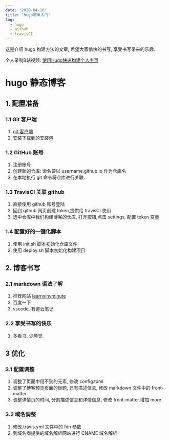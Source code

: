 ```yaml
---
date: "2020-04-10"
title: "hugo简单入门"
tag:
  - hugo
  - github
  - travisCI
---
```


这是介绍 hugo 构建方法的文章, 希望大家愉快的书写, 享受书写带来的乐趣.

<!--more-->

个人录制B站视频: [使用Hugo快速构建个人主页](https://www.bilibili.com/video/BV1hK411L7kG/)

# hugo 静态博客

## 1. 配置准备

### 1.1 Git 客户端

1. [git 客户端](https://git-scm.com/)
2. 安装下载到的安装包

### 1.2 GitHub 账号

1. 注册账号
2. 创建新的仓库: 命名要以 username.github.io 作为仓库名
3. 在本地执行 git 命令将仓库进行关联.

### 1.3 TravisCI 关联 github

1. 直接使用 github 账号登陆
2. 回到 github 网页创建 token,提供给 travisCI 使用
3. 选中仓库中我们构建博客的仓库, 打开按钮,点击 settings, 配置 token 变量

### 1.4 配置好的一键化脚本

1. 使用 init.sh 脚本初始化仓库文件
2. 使用 deploy.sh 脚本初始化构建项目

## 2. 博客书写

### 2.1 markdown 语法了解

1. 推荐网站 [learnxinyminute](https://learnxinyminutes.com/docs/zh-cn/markdown-cn/)
2. 百度一下
3. vscode, 有道云笔记

### 2.2 享受书写的快乐

1. 多看书, 少睡觉.

## 3 优化

### 3.1 配置调整

1. 调整了页面中用不到的元素, 修改 config.toml
2. 调整了博客预览页面的标题, 还有描述信息, 修改 markdown 文件中的 front-matter
3. 调整详情页的时间, 分割描述信息和详情信息, 修改 front-matter.增加 more

### 3.2 域名调整

1. 修改.travis.yml 文件中的 fdn 参数
2. 到域名商提供的域名解析网站进行 CNAME 域名解析
